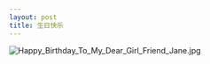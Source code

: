 ```yaml
---
layout: post
title: 生日快乐
---
```



![Happy_Birthday_To_My_Dear_Girl_Friend_Jane.jpg](https://img.nikonsrc.com/image/IsDqx0NQjJEK4auyZM_CD0AFkee9s3Y7AWTanMPcict02ieVBiD0RPhJQmsezKhXmlDzNIuGK3pi_pWM54Un4Q/item.JPG)
